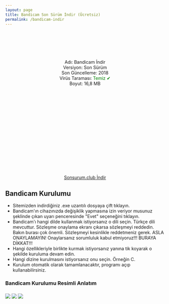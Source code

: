 ```yaml
---
layout: page
title: Bandicam Son Sürüm İndir (Ücretsiz)
permalink: /bandicam-indir
---
```

<center>
<script async="" src="//pagead2.googlesyndication.com/pagead/js/adsbygoogle.js"></script>
<!-- 200 90 -->
<ins class="adsbygoogle" data-ad-client="ca-pub-7942429830883405" data-ad-slot="4977168797" style="display: inline-block; height: 90px; width: 200px;"></ins>
<script>
(adsbygoogle = window.adsbygoogle || []).push({});
</script></center>
<center>
Adı: Bandicam İndir<br />
Versiyon: Son Sürüm<br />
Son Güncelleme: 2018<br />
Virüs Taraması: <span style="color:green;">Temiz &#10004;</span><br />
Boyut: 16,8 MB<br />
<center>
<script async src="//pagead2.googlesyndication.com/pagead/js/adsbygoogle.js"></script>
<!-- 336 -->
<ins class="adsbygoogle"
     style="display:inline-block;width:336px;height:280px"
     data-ad-client="ca-pub-7942429830883405"
     data-ad-slot="9585734309"></ins>
<script>
(adsbygoogle = window.adsbygoogle || []).push({});
</script>
</center>
<a target="_blank" rel="nofollow" href="https://sonsurum.club" target="_blank">Sonsurum.club İndir</a>
<script async src="//pagead2.googlesyndication.com/pagead/js/adsbygoogle.js"></script>
<!-- Esneking -->
<ins class="adsbygoogle"
     style="display:block"
     data-ad-client="ca-pub-7942429830883405"
     data-ad-slot="4659442398"
     data-ad-format="auto"></ins>
<script>
(adsbygoogle = window.adsbygoogle || []).push({});
</script>
</center>
<h2>Bandicam Kurulumu</h2>
<ul><li>Sitemizden indirdiğiniz .exe uzantılı dosyaya çift tıklayın.</li>
<li>Bandicam'ın cihazınızda değişiklik yapmasına izin veriyor musunuz şeklinde çıkan uyarı penceresinde "Evet" seçeneğini tıklayın.</li>
<li>Bandicam'ı hangi dilde kullanmak istiyorsanız o dili seçin. Türkçe dili mevcuttur. Sözleşme onaylama ekranı çıkarsa sözleşmeyi reddedin. Bakın burası çok önemli. Sözleşmeyi kesinlikle reddetmeniz gerek. ASLA ONAYLAMAYIN! Onaylarsanız sorumluluk kabul etmiyoruz!!! BURAYA DİKKAT!!!</li>
<li>Hangi özellikleriyle birlikte kurmak istiyorsanız yanına tik koyarak o şekilde kuruluma devam edin.</li>
<li>Hangi dizine kurulmasını istiyorsanız onu seçin. Örneğin C.</li>
<li>Kurulum otomatik olarak tamamlanacaktır, programı açıp kullanabilirsiniz.</li></ul>
<script async src="//pagead2.googlesyndication.com/pagead/js/adsbygoogle.js"></script>
<!-- KingBaglanti -->
<ins class="adsbygoogle"
     style="display:block"
     data-ad-client="ca-pub-7942429830883405"
     data-ad-slot="4590880399"
     data-ad-format="link"></ins>
<script>
(adsbygoogle = window.adsbygoogle || []).push({});
</script>
<h3>Bandicam Kurulumu Resimli Anlatım<h3/>
<img src="https://bandicam.sonsurum.club/bandicam-kurulumu1.jpg">
<img src="https://bandicam.sonsurum.club/bandicam-kurulumu2.jpg">
<img src="https://bandicam.sonsurum.club/bandicam-kurulumu3.jpg">
